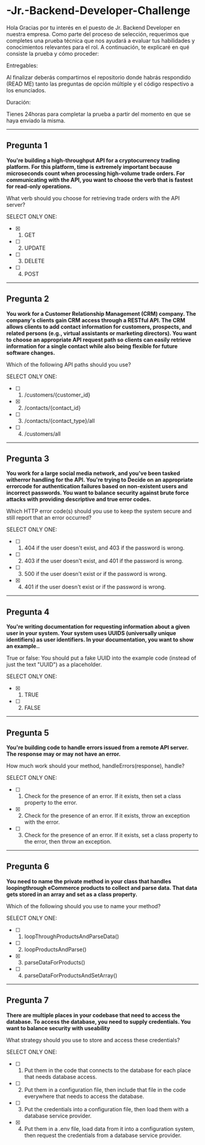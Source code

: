 # -Jr.-Backend-Developer-Challenge
Hola
Gracias por tu interés en el puesto de Jr. Backend Developer en nuestra empresa. Como
parte del proceso de selección, requerimos que completes una prueba técnica que nos
ayudará a evaluar tus habilidades y conocimientos relevantes para el rol. A
continuación, te explicaré en qué consiste la prueba y cómo proceder:

Entregables:

Al finalizar deberás compartirnos el repositorio donde habrás respondido (READ ME)
tanto las preguntas de opción múltiple y el código respectivo a los enunciados.

Duración:

Tienes 24horas para completar la prueba a partir del momento en que se haya enviado la
misma.

---

## Pregunta 1

**You're building a high-throughput API for a cryptocurrency trading platform. For this platform, time is extremely important because microseconds count when processing high-volume trade orders. For communicating with the API, you want to choose the verb that is fastest for read-only operations.**

What verb should you choose for retrieving trade orders with the API
server?

SELECT ONLY ONE:

- [X] 1. GET
- [ ] 2. UPDATE 
- [ ] 3. DELETE
- [ ] 4. POST

---

## Pregunta 2

**You work for a Customer Relationship Management (CRM) company. The company's clients gain CRM access through a RESTful API. The CRM allows clients to add contact information for customers, prospects, and related persons (e.g., virtual assistants or marketing directors). You want to choose an appropriate API request path so clients can easily retrieve information for a single contact while also being flexible for future software changes.**

Which of the following API paths should you use?

SELECT ONLY ONE:

- [ ] 1. /customers/{customer_id}  
- [X] 2. /contacts/{contact_id}  
- [ ] 3. /contacts/{contact_type}/all
- [ ] 4. /customers/all 

---

## Pregunta 3

**You work for a large social media network, and you've been tasked witherror handling for the API. You're trying to Decide on an appropriate errorcode for authentication failures based on non-existent users and incorrect passwords. You want to balance security against brute force attacks with providing descriptive and true error codes.**

Which HTTP error code(s) should you use to keep the system secure and still report
that an error occurred?

SELECT ONLY ONE:

- [ ] 1. 404 if the user doesn't exist, and 403 if the password is wrong.  
- [ ] 2. 403 if the user doesn't exist, and 401 if the password is wrong.  
- [ ] 3. 500 if the user doesn't exist or if the password is wrong.
- [X] 4. 401 if the user doesn't exist or if the password is wrong. 

---

## Pregunta 4

**You're writing documentation for requesting information about a given user in your system. Your system uses UUIDS (universally unique identifiers) as user identifiers. In your documentation, you want to show an example..**

True or false: You should put a fake UUID into the example code (instead of just the
text "UUID") as a placeholder.

SELECT ONLY ONE:

- [X] 1. TRUE  
- [ ] 2. FALSE 

---

## Pregunta 5

**You're building code to handle errors issued from a remote API server. The response may or may not have an error.**

How much work should your method, handleErrors(response), handle?

SELECT ONLY ONE:

- [ ] 1. Check for the presence of an error. If it exists, then set a class property to the error.  
- [X] 2. Check for the presence of an error. If it exists, throw an exception with the error.  
- [ ] 3. Check for the presence of an error. If it exists, set a class property to the error, then throw an exception.

---

## Pregunta 6

**You need to name the private method in your class that handles loopingthrough eCommerce products to collect and parse data. That data gets stored in an array and set as a class property.**

Which of the following should you use to name your method?

SELECT ONLY ONE:

- [ ] 1. loopThroughProductsAndParseData()  
- [ ] 2. loopProductsAndParse()  
- [X] 3. parseDataForProducts()
- [ ] 4. parseDataForProductsAndSetArray()

---

## Pregunta 7

**There are multiple places in your codebase that need to access the database. To access the database, you need to supply credentials. You want to balance security with useability**

What strategy should you use to store and access these credentials?

SELECT ONLY ONE:

- [ ] 1. Put them in the code that connects to the database for each place that needs database access.  
- [ ] 2. Put them in a configuration file, then include that file in the code everywhere that needs to access the   database.  
- [ ] 3. Put the credentials into a configuration file, then load them with a database service provider.
- [X] 4. Put them in a .env file, load data from it into a configuration system, then request the credentials from a database service provider.
